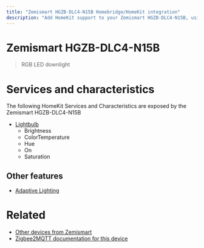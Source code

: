 ```yaml
---
title: "Zemismart HGZB-DLC4-N15B Homebridge/HomeKit integration"
description: "Add HomeKit support to your Zemismart HGZB-DLC4-N15B, using Homebridge, Zigbee2MQTT and homebridge-z2m."
---
```

<!---
This file has been GENERATED using src/docgen/docgen.ts
DO NOT EDIT THIS FILE MANUALLY!
-->
# Zemismart HGZB-DLC4-N15B
> RGB LED downlight


# Services and characteristics
The following HomeKit Services and Characteristics are exposed by
the Zemismart HGZB-DLC4-N15B

* [Lightbulb](../../light.md)
  * Brightness
  * ColorTemperature
  * Hue
  * On
  * Saturation


## Other features
* [Adaptive Lighting](../../light.md)


# Related
* [Other devices from Zemismart](../index.md#zemismart)
* [Zigbee2MQTT documentation for this device](https://www.zigbee2mqtt.io/devices/HGZB-DLC4-N15B.html)